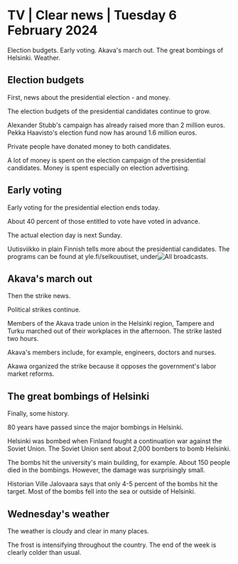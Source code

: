 # TV \| Clear news \| Tuesday 6 February 2024

Election budgets. Early voting. Akava's march out. The great bombings of Helsinki. Weather.

## Election budgets

First, news about the presidential election - and money.

The election budgets of the presidential candidates continue to grow.

Alexander Stubb's campaign has already raised more than 2 million euros. Pekka Haavisto's election fund now has around 1.6 million euros.

Private people have donated money to both candidates.

A lot of money is spent on the election campaign of the presidential candidates. Money is spent especially on election advertising.

## Early voting

Early voting for the presidential election ends today.

About 40 percent of those entitled to vote have voted in advance.

The actual election day is next Sunday.

Uutisviikko in plain Finnish tells more about the presidential candidates. The programs can be found at yle.fi/selkouutiset, under![All broadcasts.](https://yle.fi/selkouutiset/kaikki-lahetysetk)

## Akava's march out

Then the strike news.

Political strikes continue.

Members of the Akava trade union in the Helsinki region, Tampere and Turku marched out of their workplaces in the afternoon. The strike lasted two hours.

Akava's members include, for example, engineers, doctors and nurses.

Akawa organized the strike because it opposes the government's labor market reforms.

## The great bombings of Helsinki

Finally, some history.

80 years have passed since the major bombings in Helsinki.

Helsinki was bombed when Finland fought a continuation war against the Soviet Union. The Soviet Union sent about 2,000 bombers to bomb Helsinki.

The bombs hit the university's main building, for example. About 150 people died in the bombings. However, the damage was surprisingly small.

Historian Ville Jalovaara says that only 4-5 percent of the bombs hit the target. Most of the bombs fell into the sea or outside of Helsinki.

## Wednesday's weather

The weather is cloudy and clear in many places.

The frost is intensifying throughout the country. The end of the week is clearly colder than usual.

